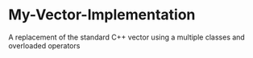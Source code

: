 # My-Vector-Implementation
A replacement of the standard C++ vector using a multiple classes and overloaded operators
